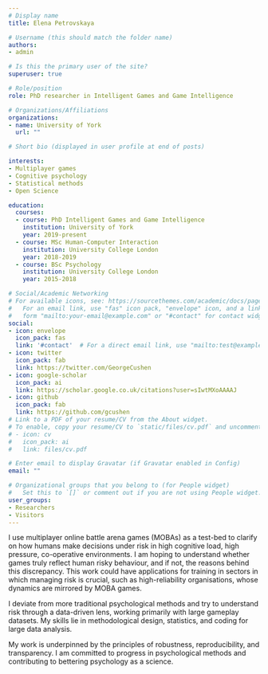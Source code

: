 ```yaml
---
# Display name
title: Elena Petrovskaya

# Username (this should match the folder name)
authors:
- admin

# Is this the primary user of the site?
superuser: true

# Role/position
role: PhD researcher in Intelligent Games and Game Intelligence

# Organizations/Affiliations
organizations:
- name: University of York
  url: ""

# Short bio (displayed in user profile at end of posts)

interests:
- Multiplayer games
- Cognitive psychology
- Statistical methods 
- Open Science

education:
  courses:
  - course: PhD Intelligent Games and Game Intelligence
    institution: University of York
    year: 2019-present
  - course: MSc Human-Computer Interaction
    institution: University College London
    year: 2018-2019
  - course: BSc Psychology
    institution: University College London
    year: 2015-2018

# Social/Academic Networking
# For available icons, see: https://sourcethemes.com/academic/docs/page-builder/#icons
#   For an email link, use "fas" icon pack, "envelope" icon, and a link in the
#   form "mailto:your-email@example.com" or "#contact" for contact widget.
social:
- icon: envelope
  icon_pack: fas
  link: '#contact'  # For a direct email link, use "mailto:test@example.org".
- icon: twitter
  icon_pack: fab
  link: https://twitter.com/GeorgeCushen
- icon: google-scholar
  icon_pack: ai
  link: https://scholar.google.co.uk/citations?user=sIwtMXoAAAAJ
- icon: github
  icon_pack: fab
  link: https://github.com/gcushen
# Link to a PDF of your resume/CV from the About widget.
# To enable, copy your resume/CV to `static/files/cv.pdf` and uncomment the lines below.
# - icon: cv
#   icon_pack: ai
#   link: files/cv.pdf

# Enter email to display Gravatar (if Gravatar enabled in Config)
email: ""

# Organizational groups that you belong to (for People widget)
#   Set this to `[]` or comment out if you are not using People widget.
user_groups:
- Researchers
- Visitors
---
```

I use multiplayer online battle arena games (MOBAs) as a test-bed to clarify on how humans make decisions under risk in high cognitive load, high pressure, co-operative environments. I am hoping to understand whether games truly reflect human risky behaviour, and if not, the reasons behind this discrepancy. This work could have applications for training in sectors in which managing risk is crucial, such as high-reliability organisations, whose dynamics are mirrored by MOBA games. 

I deviate from more traditional psychological methods and try to understand risk through a data-driven lens, working primarily with large gameplay datasets. My skills lie in methodological design, statistics, and coding for large data analysis. 

My work is underpinned by the principles of robustness, reproducibility, and transparency. I am committed to progress in psychological methods and contributing to bettering psychology as a science.
